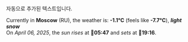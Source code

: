 
자동으로 추가된 텍스트입니다.

<!--START_SECTION:weather:moscow-->
Currently in **Moscow** (RU), the weather is: **-1.1°C** (feels like **-7.7°C**), ***light snow***<br/>
On *April 06, 2025*, the *sun rises* at 🌅**05:47** and *sets* at 🌇**19:16**.
<!--END_SECTION:weather-->
